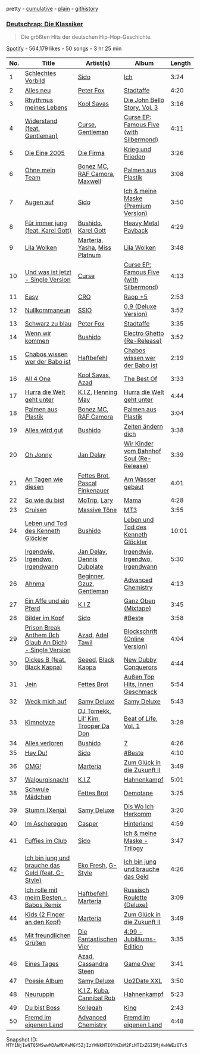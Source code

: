 pretty - [cumulative](/playlists/cumulative/37i9dQZF1DWSzguhfGl55y.md) - [plain](/playlists/plain/37i9dQZF1DWSzguhfGl55y) - [githistory](https://github.githistory.xyz/mackorone/spotify-playlist-archive/blob/main/playlists/plain/37i9dQZF1DWSzguhfGl55y)

### [Deutschrap: Die Klassiker](https://open.spotify.com/playlist/37i9dQZF1DWSzguhfGl55y)

> Die größten Hits der deutschen Hip\-Hop\-Geschichte.

[Spotify](https://open.spotify.com/user/spotify) - 564,179 likes - 50 songs - 3 hr 25 min

| No. | Title | Artist(s) | Album | Length |
|---|---|---|---|---|
| 1 | [Schlechtes Vorbild](https://open.spotify.com/track/0LmfeuPjr6wdmh7jeXgKaI) | [Sido](https://open.spotify.com/artist/4Yttlv9ndGjCDCVLqM7ACq) | [Ich](https://open.spotify.com/album/14acvqwaF50AVraoMsY6bB) | 3:24 |
| 2 | [Alles neu](https://open.spotify.com/track/5hqxBvQJ3XJDSbxT9vyyqA) | [Peter Fox](https://open.spotify.com/artist/6rqlONGmPuP2wJVSfliLBI) | [Stadtaffe](https://open.spotify.com/album/6cEVfMd0XVocPbRrYkVY5H) | 4:20 |
| 3 | [Rhythmus meines Lebens](https://open.spotify.com/track/4FyVe8mdjaRLvtqnXae6BM) | [Kool Savas](https://open.spotify.com/artist/1SUu1Bi7ev9HbOzyVC77qD) | [Die John Bello Story, Vol\. 3](https://open.spotify.com/album/5CF8sggi5aUSptomzuGzQB) | 3:16 |
| 4 | [Widerstand \(feat\. Gentleman\)](https://open.spotify.com/track/3SREWQTntVkUDdhAqgOGy5) | [Curse](https://open.spotify.com/artist/4MgKf1MjOXZipoP0Kbv4hi), [Gentleman](https://open.spotify.com/artist/5tlNJfV9UIpgnbWmvUEFu7) | [Curse EP: Famous Five \(with Silbermond\)](https://open.spotify.com/album/6H3hW8IMnRN8ODHsG5uTTr) | 4:11 |
| 5 | [Die Eine 2005](https://open.spotify.com/track/1eS7Dfb5pe27NOHYxLy7iS) | [Die Firma](https://open.spotify.com/artist/32iYExttk1mlpOmY7gCqk3) | [Krieg und Frieden](https://open.spotify.com/album/4wkIfpDrTWZeJPtgOEghH1) | 3:26 |
| 6 | [Ohne mein Team](https://open.spotify.com/track/05Mp2UJulSttxQ4E6hQPH3) | [Bonez MC](https://open.spotify.com/artist/1aS5tqEs9ci5P9KD9tZWa6), [RAF Camora](https://open.spotify.com/artist/0Dvx6p8JDyzeOPGmaCIH1L), [Maxwell](https://open.spotify.com/artist/0b62itBWBdLgiecXjXCqKC) | [Palmen aus Plastik](https://open.spotify.com/album/1L8yTtYjg4JhfN7Aa6bqmN) | 3:08 |
| 7 | [Augen auf](https://open.spotify.com/track/0Jdx7iAwxJkx0h32wZlrJ5) | [Sido](https://open.spotify.com/artist/4Yttlv9ndGjCDCVLqM7ACq) | [Ich & meine Maske \(Premium Version\)](https://open.spotify.com/album/3NsFn8eVQaA9yhT3rbiqyz) | 3:50 |
| 8 | [Für immer jung \(feat\. Karel Gott\)](https://open.spotify.com/track/7e0D5XIvClwyPYy0tsQ6fs) | [Bushido](https://open.spotify.com/artist/3c96G4d2lUOxhomM2mby5S), [Karel Gott](https://open.spotify.com/artist/4zaslnpNr10iUFJGx0XqpM) | [Heavy Metal Payback](https://open.spotify.com/album/2mzjtrV8hcm6UF9wwWSpN7) | 4:29 |
| 9 | [Lila Wolken](https://open.spotify.com/track/3CT1nhEnqol4rHIdwD7Rr7) | [Marteria](https://open.spotify.com/artist/3nDNDLcZuSto4k9u4AbcLB), [Yasha](https://open.spotify.com/artist/3tmjMu5zfLOTVJ8YX5FDpU), [Miss Platnum](https://open.spotify.com/artist/30SUIQhGDLj1pP0yg4fSMu) | [Lila Wolken](https://open.spotify.com/album/3eXd6Kkk6nOYEbWhaivXH3) | 3:48 |
| 10 | [Und was ist jetzt \- Single Version](https://open.spotify.com/track/3GBYS5utUTjLGhmiTKKeam) | [Curse](https://open.spotify.com/artist/4MgKf1MjOXZipoP0Kbv4hi) | [Curse EP: Famous Five \(with Silbermond\)](https://open.spotify.com/album/6H3hW8IMnRN8ODHsG5uTTr) | 4:13 |
| 11 | [Easy](https://open.spotify.com/track/2yQBDZfOxUudxE1wYUfeuq) | [CRO](https://open.spotify.com/artist/3utZ2yeQk0Z3BCOBWP7Vlu) | [Raop +5](https://open.spotify.com/album/1ziNkIHkCp5WTkduPnjebN) | 2:53 |
| 12 | [Nullkommaneun](https://open.spotify.com/track/3cLXgIlvugVKpWBmO5v9oy) | [SSIO](https://open.spotify.com/artist/3IrUyDPQlQFcB5lMWhPml2) | [0,9 \(Deluxe Version\)](https://open.spotify.com/album/6tXpsYFPFHpbKXWpovbtFs) | 3:52 |
| 13 | [Schwarz zu blau](https://open.spotify.com/track/1Fjz0ME9pzk553wH86m3ZZ) | [Peter Fox](https://open.spotify.com/artist/6rqlONGmPuP2wJVSfliLBI) | [Stadtaffe](https://open.spotify.com/album/6cEVfMd0XVocPbRrYkVY5H) | 3:35 |
| 14 | [Wenn wir kommen](https://open.spotify.com/track/09FVGGk1acFWLvuzbvHww7) | [Bushido](https://open.spotify.com/artist/3c96G4d2lUOxhomM2mby5S) | [Electro Ghetto \(Re\-Release\)](https://open.spotify.com/album/5hhaUfVx0XztBXVxoHcaXC) | 3:52 |
| 15 | [Chabos wissen wer der Babo ist](https://open.spotify.com/track/6kjBafSuYC8gClzfYu7T1t) | [Haftbefehl](https://open.spotify.com/artist/6ynopZPMBXcIGBI9M02Un5) | [Chabos wissen wer der Babo ist](https://open.spotify.com/album/3qUVVgfr2GzcDukgYVr10T) | 2:19 |
| 16 | [All 4 One](https://open.spotify.com/track/5stqdnEmsr98AV26GweHJ8) | [Kool Savas](https://open.spotify.com/artist/1SUu1Bi7ev9HbOzyVC77qD), [Azad](https://open.spotify.com/artist/7LQLsKs1Qulq0BxYdhRnBU) | [The Best Of](https://open.spotify.com/album/62tJU39A7UP3x85dJGQkdn) | 3:33 |
| 17 | [Hurra die Welt geht unter](https://open.spotify.com/track/3NIDOSThELMihLSOMZcL4k) | [K.I.Z](https://open.spotify.com/artist/0bMt8SJlp0gFRUufzifS05), [Henning May](https://open.spotify.com/artist/1cH0i2n6YLrWFDDemqztay) | [Hurra die Welt geht unter](https://open.spotify.com/album/7uclLfIIEvq0Bz46QP6FWY) | 4:44 |
| 18 | [Palmen aus Plastik](https://open.spotify.com/track/6wHRm1KR8pzVDPdmR6Qovj) | [Bonez MC](https://open.spotify.com/artist/1aS5tqEs9ci5P9KD9tZWa6), [RAF Camora](https://open.spotify.com/artist/0Dvx6p8JDyzeOPGmaCIH1L) | [Palmen aus Plastik](https://open.spotify.com/album/1L8yTtYjg4JhfN7Aa6bqmN) | 3:04 |
| 19 | [Alles wird gut](https://open.spotify.com/track/40eME3oaBl3vfDgKDDhSlM) | [Bushido](https://open.spotify.com/artist/3c96G4d2lUOxhomM2mby5S) | [Zeiten ändern dich](https://open.spotify.com/album/1Oz2G4HlbF8KFwnJ9jBB8I) | 3:38 |
| 20 | [Oh Jonny](https://open.spotify.com/track/1IivtUqnUfW9jH3pM08D8U) | [Jan Delay](https://open.spotify.com/artist/4KivBMgSnZ7hCDfPm46fKc) | [Wir Kinder vom Bahnhof Soul \(Re\-Release\)](https://open.spotify.com/album/7MrA7kNLED6TooTm9uxH2i) | 3:39 |
| 21 | [An Tagen wie diesen](https://open.spotify.com/track/7jcxm0Ooi09u1LySzkBqm0) | [Fettes Brot](https://open.spotify.com/artist/3RRODs1rHC2ktLqyDDfgPH), [Pascal Finkenauer](https://open.spotify.com/artist/3uc18KTx2wsLk11fOtavsT) | [Am Wasser gebaut](https://open.spotify.com/album/0BfeBLEou8XkxOoXC7Q9fi) | 4:01 |
| 22 | [So wie du bist](https://open.spotify.com/track/12SH8NE1e17yItgsb2gitp) | [MoTrip](https://open.spotify.com/artist/69u5rPwWBKP7pJHpCGB9O5), [Lary](https://open.spotify.com/artist/5yNlFmp5vESd61p6Ob3Qzo) | [Mama](https://open.spotify.com/album/7trUmg86DFfcs1uRRiv8GY) | 4:28 |
| 23 | [Cruisen](https://open.spotify.com/track/6e5kuZssmkwWL3Yt4jwTRy) | [Massive Töne](https://open.spotify.com/artist/1Ia0ZFqTFENtoU9bxYUsKJ) | [MT3](https://open.spotify.com/album/23e9X1a2ODDLWDi9Go747g) | 3:55 |
| 24 | [Leben und Tod des Kenneth Glöckler](https://open.spotify.com/track/5TaMg5ybrcgprrccG17r0q) | [Bushido](https://open.spotify.com/artist/3c96G4d2lUOxhomM2mby5S) | [Leben und Tod des Kenneth Glöckler](https://open.spotify.com/album/32QmMim9bP5fxhz2Iiknjm) | 10:01 |
| 25 | [Irgendwie, Irgendwo, Irgendwann](https://open.spotify.com/track/04sIbgH6Vdo2V21QsUPaRJ) | [Jan Delay](https://open.spotify.com/artist/4KivBMgSnZ7hCDfPm46fKc), [Dennis Dubplate](https://open.spotify.com/artist/7c3IvNS3sINVdf7TDIbBx3) | [Irgendwie, Irgendwo, Irgendwann](https://open.spotify.com/album/5pDCfBYA6CphwerrwR8av8) | 5:30 |
| 26 | [Ahnma](https://open.spotify.com/track/1sr9lbDDGIxmFK7wUdA1Z8) | [Beginner](https://open.spotify.com/artist/4XkhEirR2JZT4fncyOxxtf), [Gzuz](https://open.spotify.com/artist/5eioJDe26lOqkAMbuhzZYs), [Gentleman](https://open.spotify.com/artist/5tlNJfV9UIpgnbWmvUEFu7) | [Advanced Chemistry](https://open.spotify.com/album/5rBJ9tt8jQ0PQLc0dBlNJI) | 4:13 |
| 27 | [Ein Affe und ein Pferd](https://open.spotify.com/track/3qM75mSV84LHHJqlITqZsk) | [K.I.Z](https://open.spotify.com/artist/0bMt8SJlp0gFRUufzifS05) | [Ganz Oben \(Mixtape\)](https://open.spotify.com/album/1sRETCvm24dPNwAhpZqytk) | 3:45 |
| 28 | [Bilder im Kopf](https://open.spotify.com/track/3AzVdNe7tCYbjjRzQyVLbN) | [Sido](https://open.spotify.com/artist/4Yttlv9ndGjCDCVLqM7ACq) | [\#Beste](https://open.spotify.com/album/0J2IVb7kZRvOsiB30wsViE) | 3:58 |
| 29 | [Prison Break Anthem \(Ich Glaub An Dich\) \- Single Version](https://open.spotify.com/track/0SsQNbkgmhYjR6zS5dOGEF) | [Azad](https://open.spotify.com/artist/7LQLsKs1Qulq0BxYdhRnBU), [Adel Tawil](https://open.spotify.com/artist/3rZBkgoRHG8M9jQL0QPNMi) | [Blockschrift \(Online Version\)](https://open.spotify.com/album/0DgTTNzjLoMm95dPuUmQPp) | 4:04 |
| 30 | [Dickes B \(feat\. Black Kappa\)](https://open.spotify.com/track/4eRmCZWJoEtLl0wy7EJPwd) | [Seeed](https://open.spotify.com/artist/5ISjkNS17JpCwiFtW80lpV), [Black Kappa](https://open.spotify.com/artist/3FkwhBl3e9ktuTbKnWOcm6) | [New Dubby Conquerors](https://open.spotify.com/album/1OjdfxY5zWzEbxUrGJr1Le) | 4:44 |
| 31 | [Jein](https://open.spotify.com/track/0llxnKwB2eKrVEUxBWuHgR) | [Fettes Brot](https://open.spotify.com/artist/3RRODs1rHC2ktLqyDDfgPH) | [Außen Top Hits, innen Geschmack](https://open.spotify.com/album/5MQigvNGbzeIAOAq1EOwYy) | 5:54 |
| 32 | [Weck mich auf](https://open.spotify.com/track/47VRtROAdociHgtuVZNoBL) | [Samy Deluxe](https://open.spotify.com/artist/7J207fU1tty4DWCIhJSzh0) | [Samy Deluxe](https://open.spotify.com/album/4kQCxfqNqcYufbx2rilgcx) | 5:43 |
| 33 | [Kimnotyze](https://open.spotify.com/track/6Hn28vF3xTsg7ukG1pGIDF) | [DJ Tomekk](https://open.spotify.com/artist/182XFUhmCtgombl0vTM8fN), [Lil' Kim](https://open.spotify.com/artist/5tth2a3v0sWwV1C7bApBdX), [Trooper Da Don](https://open.spotify.com/artist/0ED9s4HNaTjWmNgujA1Mvu) | [Beat of Life, Vol\. 1](https://open.spotify.com/album/1x0sohs1p9hvf2RtLdUiXY) | 3:29 |
| 34 | [Alles verloren](https://open.spotify.com/track/3rTyIZehMuV8fZDx3ZevRr) | [Bushido](https://open.spotify.com/artist/3c96G4d2lUOxhomM2mby5S) | [7](https://open.spotify.com/album/1Pxhd6AwPog83Ad8kuBgad) | 4:26 |
| 35 | [Hey Du!](https://open.spotify.com/track/5YU9jwcZ5vzLkcyWU8NTcj) | [Sido](https://open.spotify.com/artist/4Yttlv9ndGjCDCVLqM7ACq) | [\#Beste](https://open.spotify.com/album/0J2IVb7kZRvOsiB30wsViE) | 4:10 |
| 36 | [OMG!](https://open.spotify.com/track/6ngfhauAytTZsaQgZyJIeK) | [Marteria](https://open.spotify.com/artist/3nDNDLcZuSto4k9u4AbcLB) | [Zum Glück in die Zukunft II](https://open.spotify.com/album/6Ttnb4f8aPy7ytDJqV10FT) | 3:49 |
| 37 | [Walpurgisnacht](https://open.spotify.com/track/36fc7ffgOJZmEAavDEmbwu) | [K.I.Z](https://open.spotify.com/artist/0bMt8SJlp0gFRUufzifS05) | [Hahnenkampf](https://open.spotify.com/album/0coO5OMFsw888Gok7JwXxe) | 5:01 |
| 38 | [Schwule Mädchen](https://open.spotify.com/track/3dKPA3BeuIF5yvv2xUVh0z) | [Fettes Brot](https://open.spotify.com/artist/3RRODs1rHC2ktLqyDDfgPH) | [Demotape](https://open.spotify.com/album/6QwV2M3WxXxapiLNJ7Vfx1) | 3:25 |
| 39 | [Stumm \(Xenja\)](https://open.spotify.com/track/2i7JKHuJsmbVIle3b7rxCx) | [Samy Deluxe](https://open.spotify.com/artist/7J207fU1tty4DWCIhJSzh0) | [Dis Wo Ich Herkomm](https://open.spotify.com/album/22rhzumalcslUugg4P8oBT) | 3:20 |
| 40 | [Im Ascheregen](https://open.spotify.com/track/22Mmr6bWntkodqm5CELKsm) | [Casper](https://open.spotify.com/artist/6UDhlW8uEVBBrqHS3RrKuv) | [Hinterland](https://open.spotify.com/album/6tAlnBBhfQ2JKgccEXox4p) | 4:59 |
| 41 | [Fuffies im Club](https://open.spotify.com/track/65trjE7JXGj7NpjROLS6A0) | [Sido](https://open.spotify.com/artist/4Yttlv9ndGjCDCVLqM7ACq) | [Ich & meine Maske \- Trilogy](https://open.spotify.com/album/0JefPAUJSKQyTTs67mtm4q) | 3:47 |
| 42 | [Ich bin jung und brauche das Geld \(feat\. G\-Style\)](https://open.spotify.com/track/1ImJQbsJLoHj0YueZO21OT) | [Eko Fresh](https://open.spotify.com/artist/7GaMopkesD4KK9dNbgyO5D), [G\-Style](https://open.spotify.com/artist/1lrKKCgkhEG5hY0ogEifVs) | [Ich bin jung und brauche das Geld](https://open.spotify.com/album/0NP5dQgW9QSWDRHRoHYZxV) | 4:26 |
| 43 | [Ich rolle mit meim Besten \- Babos Remix](https://open.spotify.com/track/2AXOg2WMjJt8Os7M3b589T) | [Haftbefehl](https://open.spotify.com/artist/6ynopZPMBXcIGBI9M02Un5), [Marteria](https://open.spotify.com/artist/3nDNDLcZuSto4k9u4AbcLB) | [Russisch Roulette \(Deluxe\)](https://open.spotify.com/album/3K6MF35dS8vhxKvkcocAHc) | 3:09 |
| 44 | [Kids \(2 Finger an den Kopf\)](https://open.spotify.com/track/6lxTIMeCLEkj48TlCRG3XX) | [Marteria](https://open.spotify.com/artist/3nDNDLcZuSto4k9u4AbcLB) | [Zum Glück in die Zukunft II](https://open.spotify.com/album/6Ttnb4f8aPy7ytDJqV10FT) | 3:49 |
| 45 | [Mit freundlichen Grüßen](https://open.spotify.com/track/4BwQLePZSn9X2HoTwNpoLg) | [Die Fantastischen Vier](https://open.spotify.com/artist/748dDObrUoBetes0pLj788) | [4:99 \- Jubiläums\-Edition](https://open.spotify.com/album/3iOJWVUmGzq2NOCDP3fmWl) | 3:35 |
| 46 | [Eines Tages](https://open.spotify.com/track/3PFjIAljdzO7uV1VDtedbU) | [Azad](https://open.spotify.com/artist/7LQLsKs1Qulq0BxYdhRnBU), [Cassandra Steen](https://open.spotify.com/artist/6wbgb7phg82I4tnO6GWMhr) | [Game Over](https://open.spotify.com/album/0XlabCD2B7bH6QRT9FnHU5) | 3:41 |
| 47 | [Poesie Album](https://open.spotify.com/track/0T8wIusBn0OpzFm2H6AVNY) | [Samy Deluxe](https://open.spotify.com/artist/7J207fU1tty4DWCIhJSzh0) | [Up2Date XXL](https://open.spotify.com/album/2NFUNB6V1qSyhQ55FxZigO) | 3:50 |
| 48 | [Neuruppin](https://open.spotify.com/track/6REiDLAJKtYGoZsPVgNdiH) | [K.I.Z](https://open.spotify.com/artist/0bMt8SJlp0gFRUufzifS05), [Kuba](https://open.spotify.com/artist/3RMUVIfL3EyviMrClncdOK), [Cannibal Rob](https://open.spotify.com/artist/4D5Tio68jTH1n0ut1J2Qyk) | [Hahnenkampf](https://open.spotify.com/album/0coO5OMFsw888Gok7JwXxe) | 5:23 |
| 49 | [Du bist Boss](https://open.spotify.com/track/32IKJthM7ARKvGBTZCE1Et) | [Kollegah](https://open.spotify.com/artist/6gto7HVNhu4ARE3P3g8Y5Y) | [King](https://open.spotify.com/album/4b5q3NmyU42ndkqFPqqv3v) | 2:43 |
| 50 | [Fremd im eigenen Land](https://open.spotify.com/track/4NUg69AakDv124Kc0RKLsv) | [Advanced Chemistry](https://open.spotify.com/artist/1qE4nqPMyz1QWaeW7iO40f) | [Fremd im eigenen Land](https://open.spotify.com/album/1j3XedrfGcI0b6hzClxU6f) | 4:48 |

Snapshot ID: `MTY1NjIwNTQ5MSwwMDAwMDAwMGY5ZjIzYWNkNTI0YmZmM2FiNTIxZGI5MjAwNWEzOTc5`
